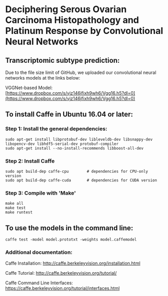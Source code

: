 # Deciphering Serous Ovarian Carcinoma Histopathology and Platinum Response by Convolutional Neural Networks

## Transcriptomic subtype prediction:
Due to the file size limit of GitHub, we uploaded our convolutional neural networks models at the links below:

VGGNet-based Model: [https://www.dropbox.com/s/vjz146jfixh9wh6/Vgg16.h5?dl=0](https://www.dropbox.com/s/vjz146jfixh9wh6/Vgg16.h5?dl=0)

## To install Caffe in Ubuntu 16.04 or later:
### Step 1: Install the general dependencies:
```
sudo apt-get install libprotobuf-dev libleveldb-dev libsnappy-dev libopencv-dev libhdf5-serial-dev protobuf-compiler
sudo apt-get install --no-install-recommends libboost-all-dev
```

### Step 2: Install Caffe
```
sudo apt build-dep caffe-cpu        # dependencies for CPU-only version
sudo apt build-dep caffe-cuda       # dependencies for CUDA version
```

### Step 3: Compile with 'Make'
```
make all
make test
make runtest
```

## To use the models in the command line:
```
caffe test -model model.prototxt -weights model.caffemodel
```

### Additional documentation:
Caffe Installation: http://caffe.berkeleyvision.org/installation.html

Caffe Tutorial: http://caffe.berkeleyvision.org/tutorial/

Caffe Command Line Interfaces: https://caffe.berkeleyvision.org/tutorial/interfaces.html
